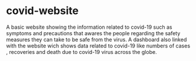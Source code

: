 # covid-website
A basic website showing the information related to covid-19 such as symptoms and precautions that awares the people regarding the safety measures they can take to be safe from the virus. A dashboard also linked with the website wich shows data related to covid-19 like numbers of cases , recoveries and death due to covid-19 virus  across the globe.

